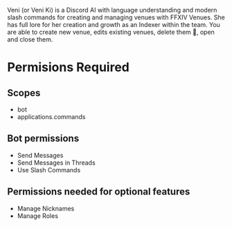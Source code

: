 Veni (or Veni Ki) is a Discord AI with language understanding and modern slash commands for creating and managing venues with FFXIV Venues. She has full lore for her creation and growth as an Indexer within the team. You are able to create new venue, edits existing venues, delete them 🥲, open and close them. 

# Permisions Required

## Scopes
- bot
- applications.commands

## Bot permissions
- Send Messages
- Send Messages in Threads
- Use Slash Commands

## Permissions needed for optional features
- Manage Nicknames
- Manage Roles
